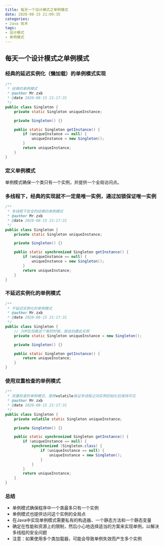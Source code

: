 ```yaml
---
title: 每天一个设计模式之单例模式
date: 2020-08-15 21:09:35
categories: 
- Java 技术
tags:
- 设计模式
- 单例模式
---
```


## 每天一个设计模式之单例模式

### 经典的延迟实例化（懒加载）的单例模式实现

<!-- more -->

```java
/**
 * 经典的单例模式
 * @author Mr.zxb
 * @date 2020-08-15 21:17:31
 */
public class Singleton {
    private static Singleton uniqueInstance;

    private Singleton() {}

    public static Singleton getInstance() {
        if (uniqueInstance == null) {
            uniqueInstance = new Singleton();
        }
        return uniqueInstance;
    }
}
```

### 定义单例模式

单例模式确保一个类只有一个实例，并提供一个全局访问点。

### 多线程下，经典的实现就不一定是唯一实例，通过加锁保证唯一实例

```java
/**
 * 多线程下安全的经典的单例模式
 * @author Mr.zxb
 * @date 2020-08-15 21:17:31
 */
public class Singleton {
    private static Singleton uniqueInstance;

    private Singleton() {}

    public static synchronized Singleton getInstance() {
        if (uniqueInstance == null) {
            uniqueInstance = new Singleton();
        }
        return uniqueInstance;
    }
}
```

### 不延迟实例化的单例模式

```java
/**
 * 不延迟实例化的单例模式
 * @author Mr.zxb
 * @date 2020-08-15 21:17:31
 */
public class Singleton {
    // JVM在加载这个类的时候，就会创建此实例
    private static Singleton uniqueInstance = new Singleton();

    private Singleton() {}

    public static Singleton getInstance() {
        return uniqueInstance;
    }
}
```

### 使用双重检查的单例模式

```java
/**
 * 双重检查的单例模式，使用volatile保证多线程之间实例初始化后保持可见
 * @author Mr.zxb
 * @date 2020-08-15 21:17:31
 */
public class Singleton {
    private volatile static Singleton uniqueInstance;

    private Singleton() {}

    public static synchronized Singleton getInstance() {
        if (uniqueInstance == null) {
            synchronized (Singleton.class) {
                if (uniqueInstance == null) {
                    uniqueInstance = new Singleton();
                }
            }
        }
        return uniqueInstance;
    }
}
```

### 总结

- 单例模式确保程序中一个类最多只有一个实例
- 单例模式也提供访问这个实例的全局点
- 在Java中实现单例模式需要私有的构造器、一个静态方法和一个静态变量
- 确定在性能和资源上的限制，然后小心地选择适当的方案来实现单例，以解决多线程的安全问题
- 注意：如果使用多个类加载器，可能会导致单例失效而产生多个实例